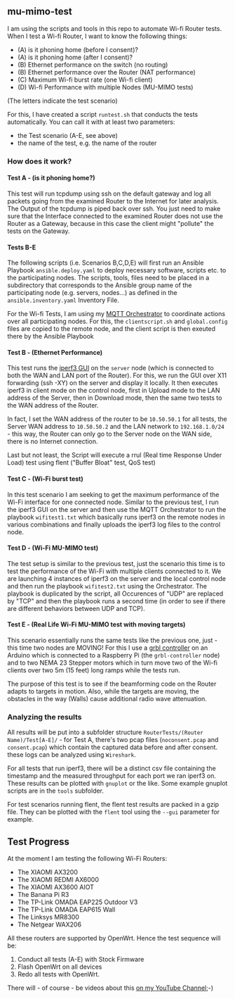 ## mu-mimo-test

I am using the scripts and tools in this repo to automate Wi-fi Router tests. When I test a Wi-fi Router, I want to know the following things:

- (A) is it phoning home (before I consent)?
- (A) is it phoning home (after I consent)?
- (B) Ethernet performance on the switch (no routing)
- (B) Ethernet performance over the Router (NAT performance)
- (C) Maximum Wi-fi burst rate (one Wi-fi client)
- (D) Wi-fi Performance with multiple Nodes (MU-MIMO tests)

(The letters indicate the test scenario)

For this, I have created a script `runtest.sh` that conducts the tests automatically. You can call it with at least two parameters: 

- the Test scenario (A-E, see above)
- the name of the test, e.g. the name of the router

### How does it work?

#### Test A - (is it phoning home?)

This test will run tcpdump using ssh on the default gateway and log all packets going from the examined Router to the Internet for later analysis. The Output of the tcpdump is piped back over ssh. You just need to make sure that the Interface connected to the examined Router does not use the Router as a Gateway, because in this case the client might "pollute" the tests on the Gateway.

#### Tests B-E

The following scripts (i.e. Scenarios B,C,D,E) will first run an Ansible Playbook `ansible.deploy.yaml` to deploy necessary software, scripts etc. to the participating nodes. The scripts, tools, files need to be placed in a subdirectory that corresponds to the Ansible group name of the participating node (e.g. servers, nodes...) as defined in the `ansible.inventory.yaml` Inventory File.

For the Wi-fi Tests, I am using my [MQTT Orchestrator](https://github.com/onemarcfifty/MQTT-Orchestrate) to coordinate actions over all participating nodes. For this, the `clientscript.sh` and `global.config` files are copied to the remote node, and the client script is then exeuted there by the Ansible Playbook

#### Test B - (Ethernet Performance)

This test runs the [iperf3 GUI](https://github.com/onemarcfifty/iperf3-GUI) on the `server` node (which is connected to both the WAN and LAN port of the Router). For this, we run the GUI over X11 forwarding (ssh -XY) on the server and display it locally. It then executes iperf3 in client mode on the control node, first in Upload mode to the LAN address of the Server, then in Download mode, then the same two tests to the WAN address of the Router.

In fact, I set the WAN address of the router to be `10.50.50.1` for all tests, the Server WAN address to `10.50.50.2` and the LAN network to `192.168.1.0/24` - this way, the Router can only go to the Server node on the WAN side, there is no Internet connection.

Last but not least, the Script will execute a rrul (Real time Response Under Load) test using flent ("Buffer Bloat" test, QoS test)

#### Test C - (Wi-Fi burst test)

In this test scenario I am seeking to get the maximum performance of the Wi-Fi interface for one connected node. Similar to the previous test, I run the iperf3 GUI on the server and then use the MQTT Orchestrator to run the playbook `wifitest1.txt` which basically runs iperf3 on the remote nodes in various combinations and finally uploads the iperf3 log files to the control node.

#### Test D - (Wi-Fi MU-MIMO test)

The test setup is similar to the previous test, just the scenario this time is to test the performance of the Wi-Fi with multiple clients connected to it. We are launching 4 instances of iperf3 on the server and the local control node and then run the playbook `wifitest2.txt` using the Orchestrator. The playbook is duplicated by the script, all Occurences of "UDP" are replaced by "TCP" and then the playbook runs a second time (in order to see if there are different behaviors between UDP and TCP).

#### Test E - (Real Life Wi-Fi MU-MIMO test with moving targets)

This scenario essentially runs the same tests like the previous one, just - this time two nodes are MOVING! For this I use a [grbl controller](https://github.com/grbl/grbl) on an Arduino which is connected to a Raspberry Pi (the `grbl-controller` node) and to two NEMA 23 Stepper motors which in turn move two of the Wi-fi clients over two 5m (15 feet) long ramps while the tests run.

The purpose of this test is to see if the beamforming code on the Router adapts to targets in motion. Also, while the targets are moving, the obstacles in the way (Walls) cause additional radio wave attenuation.

### Analyzing the results

All results will be put into a subfolder structure `RouterTests/(Router Name)/Test[A-E]/` - for Test A, there's two pcap files (`noconsent.pcap` and `consent.pcap`) which contain the captured data before and after consent. these logs can be analyzed using `Wireshark`. 

For all tests that run iperf3, there will be a distinct csv file containing the timestamp and the measured throughput for each port we ran iperf3 on. These results can be plotted with `gnuplot` or the like. Some example gnuplot scripts are in the `tools` subfolder.

For test scenarios running flent, the flent test results are packed in a gzip file. They can be plotted with the `flent` tool using the `--gui` parameter for example.

## Test Progress

At the moment I am testing the following Wi-Fi Routers:

- The XIAOMI AX3200
- The XIAOMI REDMI AX6000
- The XIAOMI AX3600 AIOT
- The Banana Pi R3
- The TP-Link OMADA EAP225 Outdoor V3
- The TP-Link OMADA EAP615 Wall
- The Linksys MR8300
- The Netgear WAX206

All these routers are supported by OpenWrt. Hence the test sequence will be:

1. Conduct all tests (A-E) with Stock Firmware
2. Flash OpenWrt on all devices
3. Redo all tests with OpenWrt.

There will - of course - be videos about this [on my YouTube Channel](https://www.youtube.com/c/onemarcfifty);-)

